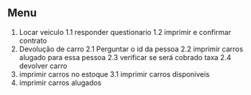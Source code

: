 ## Menu
1. Locar veiculo
   1.1 responder questionario
   1.2 imprimir e confirmar contrato 
2. Devolução de carro
   2.1 Perguntar o id da pessoa
   2.2 imprimir carros alugado para essa pessoa
   2.3 verificar se será cobrado taxa
   2.4 devolver carro
3. imprimir carros no estoque
   3.1 imprimir carros disponiveis
4. imprimir carros alugados
